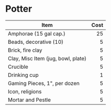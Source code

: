 # Potter

| Item                               | Cost |
| ---------------------------------- | ---: |
| Amphorae (15 gal cap.)             |   25 |
| Beads, decorative (10)             |    5 |
| Brick, fire clay                   |    5 |
| Clay, Misc Item (jug, bowl, plate) |    5 |
| Crucible                           |    5 |
| Drinking cup                       |    1 |
| Gaming Pieces, 1", per dozen       |    5 |
| Icon, religions                    |    5 |
| Mortar and Pestle                  |    5 |
